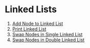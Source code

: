 # Linked Lists

1. [Add Node to Linked List](add_linked_list.c)
2. [Print Linked List](print_list.c)
3. [Swap Nodes in Single Linked List](swap_singly_linked_nodes.c)
4. [Swap Nodes in Double Linked List](swap_doubly_linked_nodes.c)

